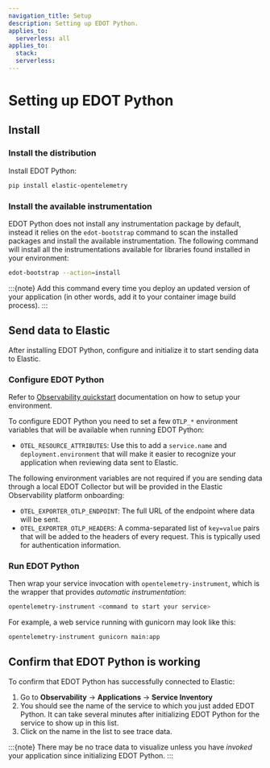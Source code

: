 ```yaml
---
navigation_title: Setup
description: Setting up EDOT Python.
applies_to:
  serverless: all
applies_to:
  stack:
  serverless:
---
```


# Setting up EDOT Python

## Install

### Install the distribution

Install EDOT Python:

```bash
pip install elastic-opentelemetry
```

### Install the available instrumentation

EDOT Python does not install any instrumentation package by default, instead it relies on the
`edot-bootstrap` command to scan the installed packages and install the available instrumentation.
The following command will install all the instrumentations available for libraries found installed
in your environment:

```bash
edot-bootstrap --action=install
```

:::{note}
Add this command every time you deploy an updated version of your application (in other words, add it to your container image build process).
:::

<!-- ✅ Start-to-finish operation -->
## Send data to Elastic

After installing EDOT Python, configure and initialize it to start sending data to Elastic.

<!-- ✅ Provide _minimal_ configuration/setup -->
### Configure EDOT Python

Refer to [Observability quickstart](https://elastic.github.io/opentelemetry/quickstart/) documentation on how to setup your environment.

To configure EDOT Python you need to set a few `OTLP_*` environment variables that will be available when running EDOT Python:

* `OTEL_RESOURCE_ATTRIBUTES`: Use this to add a `service.name` and `deployment.environment` that will make it easier to recognize your application when reviewing data sent to Elastic.

The following environment variables are not required if you are sending data through a local EDOT Collector but will be provided in the Elastic Observability platform onboarding:

* `OTEL_EXPORTER_OTLP_ENDPOINT`: The full URL of the endpoint where data will be sent.
* `OTEL_EXPORTER_OTLP_HEADERS`: A comma-separated list of `key=value` pairs that will be added to the headers of every request. This is typically used for authentication information.


### Run EDOT Python

Then wrap your service invocation with `opentelemetry-instrument`, which is the wrapper that provides _automatic instrumentation_:

```bash
opentelemetry-instrument <command to start your service>
```

For example, a web service running with gunicorn may look like this:

```bash
opentelemetry-instrument gunicorn main:app
```

<!--  ✅ What success looks like -->
## Confirm that EDOT Python is working

To confirm that EDOT Python has successfully connected to Elastic:

1. Go to **Observability** → **Applications** → **Service Inventory**
1. You should see the name of the service to which you just added EDOT Python. It can take several minutes after initializing EDOT Python for the service to show up in this list.
1. Click on the name in the list to see trace data.

:::{note}
There may be no trace data to visualize unless you have _invoked_ your application since initializing EDOT Python.
:::
